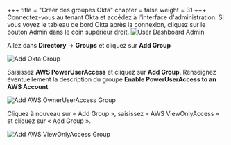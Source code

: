 +++
title = "Créer des groupes Okta"
chapter = false
weight = 31
+++
Connectez-vous au tenant Okta et accédez à l'interface d'administration. Si vous voyez le tableau de bord Okta après la connexion, cliquez sur le bouton Admin dans le coin supérieur droit.
![User Dashboard Admin](/images/55_user_dashboard_admin.png)

Allez dans **Directory** -> **Groups** et cliquez sur **Add Group**

![Add Okta Group](/images/60_add_okta_group.png)

Saisissez **AWS PowerUserAccess** et cliquez sur **Add Group**. Renseignez éventuellement la description du groupe **Enable PowerUserAccess to an AWS Account**

![Add AWS OwnerUserAccess Group](/images/70_add_aws_owerUserAccess_group.png)

Cliquez à nouveau sur « Add Group », saisissez « AWS ViewOnlyAccess » et cliquez sur « Add Group ».

![Add AWS ViewOnlyAccess Group](/images/80_add_aws_viewOnlyAccess_group.png)
